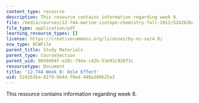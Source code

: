 ```yaml
---
content_type: resource
description: This resource contains information regarding week 8.
file: /media/courses/12-744-marine-isotope-chemistry-fall-2012/524263ba81f9bb4df0ed448a309b25e3_MIT12_744F12_Week8.pdf
file_type: application/pdf
learning_resource_types: []
license: https://creativecommons.org/licenses/by-nc-sa/4.0/
ocw_type: OCWFile
parent_title: Study Materials
parent_type: CourseSection
parent_uid: 9849d04f-e28c-79da-c42b-53e91c92073c
resourcetype: Document
title: '12.744 Week 8: Dole Effect'
uid: 524263ba-81f9-bb4d-f0ed-448a309b25e3
---
```

This resource contains information regarding week 8.